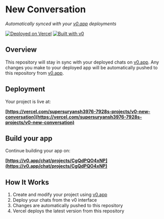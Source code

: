 # New Conversation

*Automatically synced with your [v0.app](https://v0.app) deployments*

[![Deployed on Vercel](https://img.shields.io/badge/Deployed%20on-Vercel-black?style=for-the-badge&logo=vercel)](https://vercel.com/supersuryansh3976-7928s-projects/v0-new-conversation)
[![Built with v0](https://img.shields.io/badge/Built%20with-v0.app-black?style=for-the-badge)](https://v0.app/chat/projects/CgQdPQO4xNP)

## Overview

This repository will stay in sync with your deployed chats on [v0.app](https://v0.app).
Any changes you make to your deployed app will be automatically pushed to this repository from [v0.app](https://v0.app).

## Deployment

Your project is live at:

**[https://vercel.com/supersuryansh3976-7928s-projects/v0-new-conversation](https://vercel.com/supersuryansh3976-7928s-projects/v0-new-conversation)**

## Build your app

Continue building your app on:

**[https://v0.app/chat/projects/CgQdPQO4xNP](https://v0.app/chat/projects/CgQdPQO4xNP)**

## How It Works

1. Create and modify your project using [v0.app](https://v0.app)
2. Deploy your chats from the v0 interface
3. Changes are automatically pushed to this repository
4. Vercel deploys the latest version from this repository